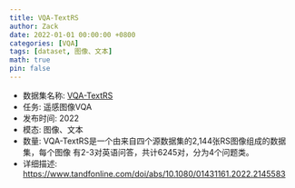 ```yaml
---
title: VQA-TextRS
author: Zack
date: 2022-01-01 00:00:00 +0800
categories: [VQA]
tags: [dataset, 图像、文本]
math: true
pin: false
---
```

- 数据集名称: [VQA-TextRS](nan)
- 任务: 遥感图像VQA
- 发布时间: 2022
- 模态: 图像、文本
- 数量: VQA-TextRS是一个由来自四个源数据集的2,144张RS图像组成的数据集，每个图像
有2-3对英语问答，共计6245对，分为4个问题类。
- 详细描述: https://www.tandfonline.com/doi/abs/10.1080/01431161.2022.2145583
